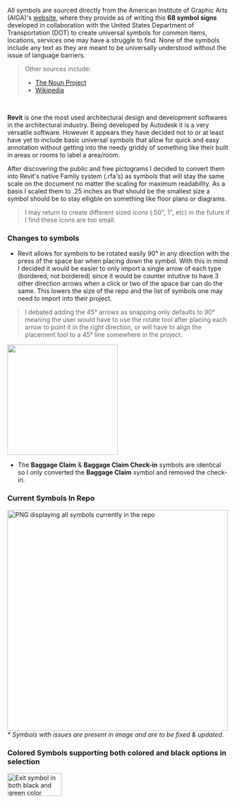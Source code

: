 All symbols are sourced directly from the American Institute of Graphic Arts (AIGA)'s [website](https://www.aiga.org/resources/symbol-signs), where they provide as of writing this **68 symbol signs** developed in collaboration with the 
United States Department of Transportation (DOT) to create universal symbols for common items, locations, services one may have a struggle to find. None of the symbols include any text as they are meant to be universally understood without the issue of language barriers. 
> Other sources include:
> - [The Noun Project](https://thenounproject.com/browse/creator/aiga-icons/icons/?p=1)
> - [Wikipedia](https://en.wikipedia.org/wiki/DOT_pictograms)
<br/>


**Revit** is one the most used architectural design and development softwares in the architectural industry. Being developed by Autodesk it is a very versatile software. However it appears they have decided not to or at least have yet to include basic universal symbols
that allow for quick and easy annotation without getting into the needy griddy of something like their built in areas or rooms to label a area/room. <br/>

After discovering the public and free pictograms I decided to convert them into Revit's native Family system (.rfa's) as symbols that will stay the same scale on the document no matter the scaling for maximum readability. As a basis I scaled them to .25 inches as that
should be the smallest size a symbol should be to stay elligble on something like floor plans or diagrams. <br/>
> I may return to create different sized icons (.50", 1", etc) in the future if I find these icons are too small.

### Changes to symbols
- Revit allows for symbols to be rotated easily 90° in any direction with the press of the space bar when placing down the symbol. With this in mind I decided it would be easier to only import a single arrow of each type (bordered, not bordered) since it would be
counter intuitive to have 3 other direction arrows when a click or two of the space bar can do the same. This lowers the size of the repo and the list of symbols one may need to import into their project. <br/>
> I debated adding the 45° arrows as snapping only defaults to 90° meaning the user would have to use the rotate tool after placing each arrow to point it in the right direction, or will have to align the placement tool to a 45° line somewhere in the project.

<img src="https://github.com/user-attachments/assets/099b6fae-4e9c-469f-8292-bf88250475f3" width="250" height="250"/><br/>

- The **Baggage Claim** & **Baggage Claim Check-in** symbols are identical so I only converted the **Baggage Claim** symbol and removed the check-in.


### Current Symbols In Repo
<img width="auto" height="500" alt="PNG displaying all symbols currently in the repo" src="https://github.com/user-attachments/assets/5430c5a7-6a7c-426b-aa43-7864d4b2696d" /><br/>
_* Symbols with issues are present in image and are to be fixed & updated._
<br/>

### Colored Symbols supporting both colored and black options in selection
<img width="123" height="52" alt="Exit symbol in both black and green color" src="https://github.com/user-attachments/assets/be80835e-f720-4f5a-942a-aee3e7a00ff7" />
